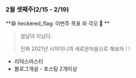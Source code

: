 ### 2월 셋째주(2/15 - 2/19)

**:smile: heckered_flag: 이번주 목표 와 각오 :rocket: ** 

> 설날이 지났다. 
>
> 진짜 2021년 시작이니까 새로운마음으로 해보자 ! !

* 리덕스마스터 
* 블로그개설 - 포스팅 2개이상 


